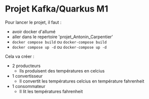 # Projet Kafka/Quarkus M1

Pour lancer le projet, il faut :  
  - avoir docker d'allumé
  - aller dans le repertoire 'projet_Antonin_Carpentier'
  - `docker compose build` ou `docker-compose build`
  - `docker compose up -d` ou `docker-compose up -d`

Cela va créer : 
  - 2 producteurs
    - Ils produisent des températures en celcius
  - 1 convertisseur
    - Il convertit les  températures celcius en température fahrenheit
  - 1 consommateur
    - Il lit les températures fahrenheit 
